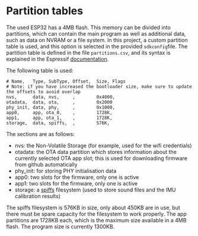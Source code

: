 # Partition tables

The used ESP32 has a 4MB flash. This memory can be divided into partitions, which can contain the main program as well as additional data, such as data on NVRAM or a file system.
In this project, a custom partition table is used, and this option is selected in the provided `sdkconfig`file.
The partition table is defined in the file `partitions.csv`, and its syntax is explained in the Espressif [documentation](https://docs.espressif.com/projects/esp-idf/en/stable/esp32/api-guides/partition-tables.html).

The following table is used:
```
# Name,   Type, SubType, Offset,  Size, Flags
# Note: if you have increased the bootloader size, make sure to update the offsets to avoid overlap
nvs,      data, nvs,     ,        0x4000,
otadata,  data, ota,     ,        0x2000
phy_init, data, phy,     ,        0x1000,
app0,     app, ota_0,    ,        1728K,
app1,     app, ota_1,    ,        1728K,
storage,  data, spiffs,  ,        576K,
```

The sections are as follows:
* nvs: the Non-Volatile Storage (for example, used for the wifi credentials)
* otadata: the OTA data partition which stores information about the currently selected OTA app slot; this is used for downloading firmware from github automatically
* phy_init: for storing PHY initialisation data
* app0: two slots for the firmware, only one is active
* app1: two slots for the firmware, only one is active
* storage: a [spiffs](https://docs.espressif.com/projects/esp-idf/en/stable/esp32/api-reference/storage/spiffs.html) filesystem (used to store sound files and the IMU calibration results)

The spiffs filesystem is 576KB in size, only about 450KB are in use, but there must be spare capacity for the filesystem to work properly.
The app partitions are 1728KB each, which is the maximum size available in a 4MB flash. The program size is currently 1300KB.




